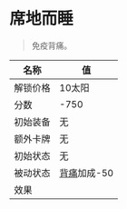 # 席地而睡  
> 免疫背痛。  
  
名称  |  值  
----  |  ----  
解锁价格  |  10太阳  
分数  |  -750  
初始装备  |  无  
额外卡牌  |  无  
初始状态  |  无  
被动状态  |  [背痛](BackPain.md)加成-50  
效果  |    


<script>document.title="席地而睡 - 卡牌生存百科 Card Survival Wiki";</script>